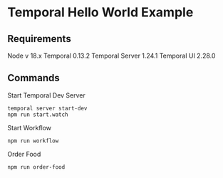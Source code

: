 # Temporal Hello World Example

## Requirements

Node v 18.x
Temporal 0.13.2
Temporal Server 1.24.1
Temporal UI 2.28.0

## Commands

Start Temporal Dev Server

```
temporal server start-dev
npm run start.watch
```

Start Workflow

```
npm run workflow
```

Order Food

```
npm run order-food
```
